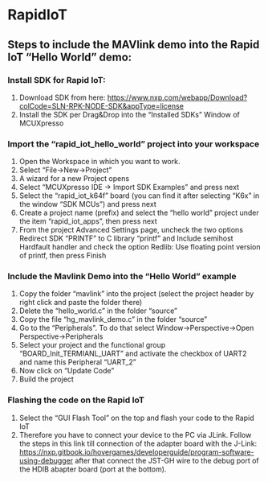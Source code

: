 # RapidIoT
## Steps to include the MAVlink demo into the Rapid IoT “Hello World” demo:
###	Install SDK for Rapid IoT:
1.	Download SDK from here: https://www.nxp.com/webapp/Download?colCode=SLN-RPK-NODE-SDK&appType=license 
2.	Install the SDK per Drag&Drop into the “Installed SDKs” Window of MCUXpresso
###	Import the “rapid_iot_hello_world” project into your workspace
1.	Open the Workspace in which you want to work.
2.	Select “File->New->Project”
3.	A wizard for a new Project opens
4.	Select “MCUXpresso IDE -> Import SDK Examples” and press next
5.	Select the “rapid_iot_k64f” board (you can find it after selecting “K6x” in the window “SDK MCUs”) and press next
6.	Create a project name (prefix) and select the “hello world” project under the item “rapid_iot_apps”, then press next
7.	From the project Advanced Settings page, uncheck the two options Redirect SDK “PRINTF” to C library “printf” and Include semihost Hardfault handler and check the option Redlib: Use floating point version of printf, then press Finish
###	Include the Mavlink Demo into the “Hello World” example
1.	Copy the folder “mavlink” into the project (select the project header by right click and paste the folder there)
2.	Delete the “hello_world.c” in the folder “source”
3.	Copy the file “hg_mavlink_demo.c” in the folder “source”
4.	Go to the “Peripherals". To do that select Window->Perspective->Open Perspective->Peripherals
5.	Select your project and the functional group “BOARD_Init_TERMIANL_UART” and activate the checkbox of UART2 and name this Peripheral “UART_2”
6.	Now click on “Update Code”
7.	Build the project
###	Flashing the code on the Rapid IoT
1.	Select the “GUI Flash Tool” on the top and flash your code to the Rapid IoT
2.	Therefore you have to connect your device to the PC via JLink. Follow the steps in this link till connection of the adapter board with the J-Link: https://nxp.gitbook.io/hovergames/developerguide/program-software-using-debugger after that connect the JST-GH wire to the debug port of the HDIB abapter board (port at the bottom). 
